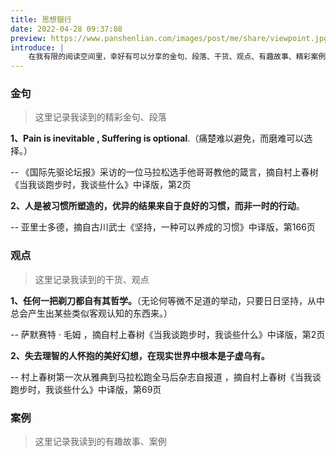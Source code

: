 ```yaml
---
title: 思想银行
date: 2022-04-28 09:37:08
preview: https://www.panshenlian.com/images/post/me/share/viewpoint.jpg
introduce: |
    在我有限的阅读空间里，幸好有可以分享的金句、段落、干货、观点、有趣故事、精彩案例。
---
```


### 金句

> 这里记录我读到的精彩金句、段落

**1、Pain is inevitable , Suffering is optional**.（痛楚难以避免，而磨难可以选择。）

-- 《国际先驱论坛报》采访的一位马拉松选手他哥哥教他的箴言，摘自村上春树《当我谈跑步时，我谈些什么》中译版，第2页

**2、人是被习惯所塑造的，优异的结果来自于良好的习惯，而非一时的行动**。

-- 亚里士多德，摘自古川武士《坚持，一种可以养成的习惯》中译版，第166页

### 观点 

> 这里记录我读到的干货、观点

**1、任何一把剃刀都自有其哲学。**（无论何等微不足道的举动，只要日日坚持，从中总会产生出某些类似客观认知的东西来。）

-- 萨默赛特 · 毛姆 ，摘自村上春树《当我谈跑步时，我谈些什么》中译版，第2页

**2、失去理智的人怀抱的美好幻想，在现实世界中根本是子虚乌有。**

-- 村上春树第一次从雅典到马拉松跑全马后杂志自报道 ，摘自村上春树《当我谈跑步时，我谈些什么》中译版，第69页

### 案例 

> 这里记录我读到的有趣故事、案例